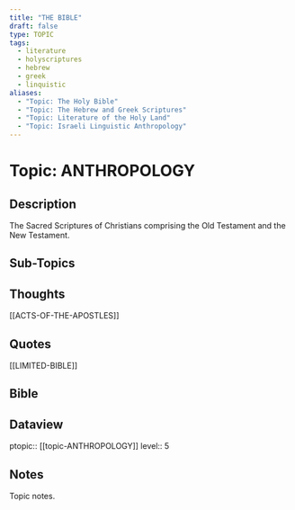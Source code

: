 ```yaml
---
title: "THE BIBLE"
draft: false
type: TOPIC
tags:
  - literature
  - holyscriptures
  - hebrew
  - greek
  - linquistic
aliases:
  - "Topic: The Holy Bible"
  - "Topic: The Hebrew and Greek Scriptures"
  - "Topic: Literature of the Holy Land"
  - "Topic: Israeli Linguistic Anthropology"
---
```

# Topic: ANTHROPOLOGY

## Description
The Sacred Scriptures of Christians comprising the Old Testament and the New Testament.

## Sub-Topics


## Thoughts
[[ACTS-OF-THE-APOSTLES]]

## Quotes
[[LIMITED-BIBLE]]

## Bible

## Dataview
ptopic:: [[topic-ANTHROPOLOGY]]
level:: 5


## Notes
Topic notes.

